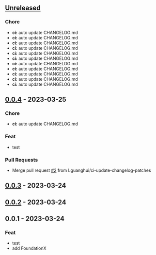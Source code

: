 <a name="unreleased"></a>
## [Unreleased]

### Chore
- **ci:** auto update CHANGELOG.md
- **ci:** auto update CHANGELOG.md
- **ci:** auto update CHANGELOG.md
- **ci:** auto update CHANGELOG.md
- **ci:** auto update CHANGELOG.md
- **ci:** auto update CHANGELOG.md
- **ci:** auto update CHANGELOG.md
- **ci:** auto update CHANGELOG.md
- **ci:** auto update CHANGELOG.md
- **ci:** auto update CHANGELOG.md
- **ci:** auto update CHANGELOG.md


<a name="0.0.4"></a>
## [0.0.4] - 2023-03-25
### Chore
- **ci:** auto update CHANGELOG.md

### Feat
- test

### Pull Requests
- Merge pull request [#2](https://github.com/Lguanghui/TestPod/issues/2) from Lguanghui/ci-update-changelog-patches


<a name="0.0.3"></a>
## [0.0.3] - 2023-03-24

<a name="0.0.2"></a>
## [0.0.2] - 2023-03-24

<a name="0.0.1"></a>
## 0.0.1 - 2023-03-24
### Feat
- test
- add FoundationX


[Unreleased]: https://github.com/Lguanghui/TestPod/compare/0.0.4...HEAD
[0.0.4]: https://github.com/Lguanghui/TestPod/compare/0.0.3...0.0.4
[0.0.3]: https://github.com/Lguanghui/TestPod/compare/0.0.2...0.0.3
[0.0.2]: https://github.com/Lguanghui/TestPod/compare/0.0.1...0.0.2
